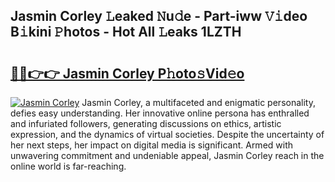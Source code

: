 ## Jasmin Corley 𝙻eaked 𝙽u𝚍e - Part-iww 𝚅𝚒deo B𝚒kini 𝙿hotos - Hot All 𝙻eaks 1LZTH

# <h2><a href="http://ld287k.urlbe.top/?page=Jasmin+Corley">🔗🔗👉👉 Jasmin Corley P𝚑oto𝚜Vid𝚎o</a></h2>

[![Jasmin Corley](https://i.imgur.com/eBuTRDB.gif)](http://ld287k.urlbe.top/?page=Jasmin+Corley)
Jasmin Corley, a multifaceted and enigmatic personality, defies easy understanding. Her innovative online persona has enthralled and infuriated followers, generating discussions on ethics, artistic expression, and the dynamics of virtual societies. Despite the uncertainty of her next steps, her impact on digital media is significant. Armed with unwavering commitment and undeniable appeal, Jasmin Corley reach in the online world is far-reaching.

